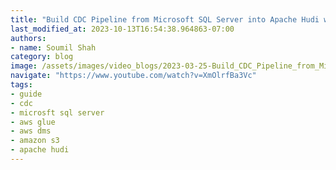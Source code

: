 ```yaml
---
title: "Build CDC Pipeline from Microsoft SQL Server into Apache Hudi with AWS DMS | PART 3"
last_modified_at: 2023-10-13T16:54:38.964863-07:00
authors:
- name: Soumil Shah
category: blog
image: /assets/images/video_blogs/2023-03-25-Build_CDC_Pipeline_from_Microsoft_SQL_Server_into_Apache_Hudi_with_AWS_DMS_PART_1.png
navigate: "https://www.youtube.com/watch?v=XmOlrfBa3Vc"
tags:
- guide
- cdc
- microsft sql server
- aws glue
- aws dms
- amazon s3
- apache hudi
---
```

